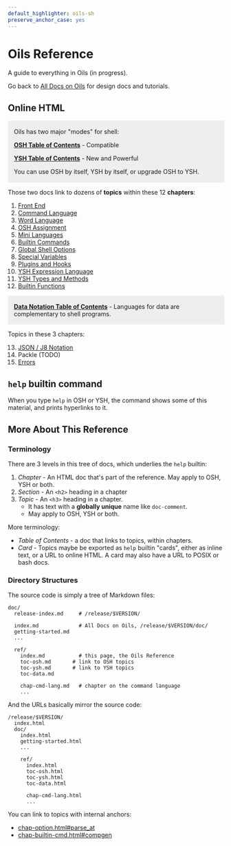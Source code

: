 ```yaml
---
default_highlighter: oils-sh
preserve_anchor_case: yes
---
```


Oils Reference
=============

<style>
  .highlight {
      background-color: #eee;
      padding-top: 0.2em;
      padding-bottom: 0.2em;
      padding-left: 1em;
      padding-right: 1em;
  }
</style>

A guide to everything in Oils (in progress).

Go back to [All Docs on Oils](../index.html) for design docs and tutorials.

<div id="toc">
</div>

## Online HTML

<div class="highlight">

Oils has two major "modes" for shell:

[**OSH Table of Contents**](toc-osh.html) - Compatible

[**YSH Table of Contents**](toc-ysh.html) - New and Powerful

You can use OSH by itself, YSH by itself, or upgrade OSH to YSH.

</div>

Those two docs link to dozens of **topics** within these 12 **chapters**:

1. [Front End](chap-front-end.html)
1. [Command Language](chap-cmd-lang.html)
1. [Word Language](chap-word-lang.html)
1. [OSH Assignment](chap-osh-assign.html)
1. [Mini Languages](chap-mini-lang.html)
1. [Builtin Commands](chap-builtin-cmd.html)
1. [Global Shell Options](chap-option.html)
1. [Special Variables](chap-special-var.html)
1. [Plugins and Hooks](chap-plugin.html)
1. [YSH Expression Language](chap-expr-lang.html)
1. [YSH Types and Methods](chap-type-method.html)
1. [Builtin Functions](chap-builtin-func.html)

<div class="highlight">

[**Data Notation Table of Contents**](toc-data.html) - Languages for data are
complementary to shell programs.

</div>

Topics in these 3 chapters:

13. [JSON / J8 Notation](chap-j8.html)
1. Packle (TODO)
1. [Errors](chap-errors.html)

## `help` builtin command

When you type `help` in OSH or YSH, the command shows some of this material,
and prints hyperlinks to it.

## More About This Reference

### Terminology

There are 3 levels in this tree of docs, which underlies the `help` builtin:

1. *Chapter* - An HTML doc that's part of the reference.  May apply to OSH, YSH
   or both.
1. *Section* - An `<h2>` heading in a chapter
1. *Topic* - An `<h3>` heading in a chapter.  
   - It has text with a **globally unique** name like `doc-comment`.
   - May apply to OSH, YSH or both.

More terminology:

- *Table of Contents* - a doc that links to topics, within chapters.
- *Card* - Topics maybe be exported as `help` builtin "cards", either as inline
  text, or a URL to online HTML.  A card may also have a URL to POSIX or bash
  docs.

### Directory Structures

The source code is simply a tree of Markdown files:

    doc/
      release-index.md     # /release/$VERSION/

      index.md             # All Docs on Oils, /release/$VERSION/doc/
      getting-started.md
      ...

      ref/
        index.md           # this page, the Oils Reference
        toc-osh.md       # link to OSH topics
        toc-ysh.md       # link to YSH topics
        toc-data.md

        chap-cmd-lang.md   # chapter on the command language
        ...


And the URLs basically mirror the source code:

    /release/$VERSION/
      index.html
      doc/
        index.html
        getting-started.html
        ...

        ref/
          index.html
          toc-osh.html
          toc-ysh.html
          toc-data.html

          chap-cmd-lang.html
          ...

You can link to topics with internal anchors:

- [chap-option.html#parse_at](chap-option.html#parse_at)
- [chap-builtin-cmd.html#compgen](chap-builtin-cmd.html#compgen)
